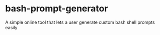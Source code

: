 # bash-prompt-generator
A simple online tool that lets a user generate custom bash shell prompts easily
